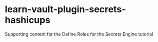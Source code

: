 # learn-vault-plugin-secrets-hashicups
Supporting content for the Define Roles for the Secrets Engine tutorial
